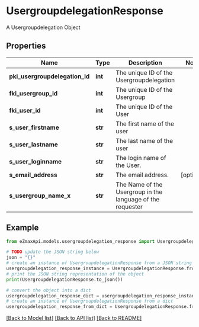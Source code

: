 # UsergroupdelegationResponse

A Usergroupdelegation Object

## Properties

Name | Type | Description | Notes
------------ | ------------- | ------------- | -------------
**pki_usergroupdelegation_id** | **int** | The unique ID of the Usergroupdelegation | 
**fki_usergroup_id** | **int** | The unique ID of the Usergroup | 
**fki_user_id** | **int** | The unique ID of the User | 
**s_user_firstname** | **str** | The first name of the user | 
**s_user_lastname** | **str** | The last name of the user | 
**s_user_loginname** | **str** | The login name of the User. | 
**s_email_address** | **str** | The email address. | [optional] 
**s_usergroup_name_x** | **str** | The Name of the Usergroup in the language of the requester | 

## Example

```python
from eZmaxApi.models.usergroupdelegation_response import UsergroupdelegationResponse

# TODO update the JSON string below
json = "{}"
# create an instance of UsergroupdelegationResponse from a JSON string
usergroupdelegation_response_instance = UsergroupdelegationResponse.from_json(json)
# print the JSON string representation of the object
print(UsergroupdelegationResponse.to_json())

# convert the object into a dict
usergroupdelegation_response_dict = usergroupdelegation_response_instance.to_dict()
# create an instance of UsergroupdelegationResponse from a dict
usergroupdelegation_response_from_dict = UsergroupdelegationResponse.from_dict(usergroupdelegation_response_dict)
```
[[Back to Model list]](../README.md#documentation-for-models) [[Back to API list]](../README.md#documentation-for-api-endpoints) [[Back to README]](../README.md)


